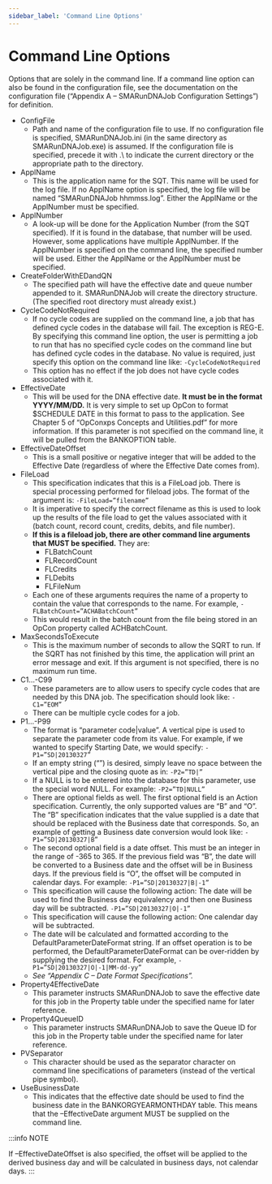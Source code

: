 ```yaml
---
sidebar_label: 'Command Line Options'
---
```



# Command Line Options
Options that are solely in the command line. If a command line option can also be found in the configuration file, see the documentation on the configuration file (“Appendix A – SMARunDNAJob Configuration Settings”) for definition.

*  ConfigFile
    *  Path and name of the configuration file to use. If no configuration file is specified, SMARunDNAJob.ini (in the same directory as SMARunDNAJob.exe) is assumed. If the configuration file is specified, precede it with .\ to indicate the current directory or the appropriate path to the directory.
*  ApplName
    *  This is the application name for the SQT. This name will be used for the log file. If no ApplName option is specified, the log file will be named “SMARunDNAJob hhmmss.log”. Either the ApplName or the ApplNumber must be specified.
* ApplNumber
    *  A look-up will be done for the Application Number (from the SQT specified). If it is found in the database, that number will be used. However, some applications have multiple ApplNumber. If the ApplNumber is specified on the command line, the specified number will be used. Either the ApplName or the ApplNumber must be specified. 
* CreateFolderWithEDandQN
    * The specified path will have the effective date and queue number appended to it. SMARunDNAJob will create the directory structure. (The specified root directory must already exist.) 
* CycleCodeNotRequired
    * If no cycle codes are supplied on the command line, a job that has defined cycle codes in the database will fail. The exception is REG-E. By specifying this command line option, the user is permitting a job to run that has no specified cycle codes on the command line but has defined cycle codes in the database. No value is required, just specify this option on the command line like: ```-CycleCodeNotRequired```
    * This option has no effect if the job does not have cycle codes associated with it.
* EffectiveDate
    * This will be used for the DNA effective date. __It must be in the format YYYY/MM/DD.__ It is very simple to set up OpCon to format $SCHEDULE DATE in this format to pass to the application. See Chapter 5 of “OpConxps Concepts and Utilities.pdf” for more information. If this parameter is not specified on the command line, it will be pulled from the BANKOPTION table. 
* EffectiveDateOffset
    * This is a small positive or negative integer that will be added to the Effective Date (regardless of where the Effective Date comes from).
* FileLoad
    * This specification indicates that this is a FileLoad job. There is special processing performed for fileload jobs. The format of the argument is: ```-FileLoad=”filename”```
    * It is imperative to specify the correct filename as this is used to look up the results of the file load to get the values associated with it (batch count, record count, credits, debits, and file number).
    * __If this is a fileload job, there are other command line arguments that MUST be specified.__ They are:
        * FLBatchCount
        * FLRecordCount
        * FLCredits
        * FLDebits
        * FLFileNum
    * Each one of these arguments requires the name of a property to contain the value that corresponds to the name. For example, ```-FLBatchCount=”ACHABatchCount”```
    * This would result in the batch count from the file being stored in an OpCon property called ACHBatchCount.
* MaxSecondsToExecute
    * This is the maximum number of seconds to allow the SQRT to run. If the SQRT has not finished by this time, the application will print an error message and exit. If this argument is not specified, there is no maximum run time.
* C1…-C99
    * These parameters are to allow users to specify cycle codes that are needed by this DNA job. The specification should look like: ```-C1=”EOM”```
    * There can be multiple cycle codes for a job.
* P1...-P99
    * The format is “parameter code|value”. A vertical pipe is used to separate the parameter code from its value. For example, if we wanted to specify Starting Date, we would specify: ```-P1=”SD|20130327”```
    * If an empty string (“”) is desired, simply leave no space between the vertical pipe and the closing quote as in: ```-P2=”TD|”```
    * If a NULL is to be entered into the database for this parameter, use the special word NULL. For example: ```-P2=”TD|NULL”```
    * There are optional fields as well. The first optional field is an Action specification. Currently, the only supported values are “B” and “O”. The “B” specification indicates that the value supplied is a date that should be replaced with the Business date that corresponds. So, an example of getting a Business date conversion would look like: ```-P1=”SD|20130327|B”```
    * The second optional field is a date offset. This must be an integer in the range of -365 to 365. If the previous field was “B”, the date will be converted to a Business date and the offset will be in Business days. If the previous field is “O”, the offset will be computed in calendar days. For example: ```-P1=”SD|20130327|B|-1”```
    * This specification will cause the following action: The date will be used to find the Business day equivalency and then one Business day will be subtracted. ```-P1=”SD|20130327|O|-1”```
    * This specification will cause the following action: One calendar day will be subtracted.
    * The date will be calculated and formatted according to the DefaultParameterDateFormat string. If an offset operation is to be performed, the DefaultParameterDateFormat can be over-ridden by supplying the desired format. For example, ```-P1=”SD|20130327|O|-1|MM-dd-yy”```
    * _See “Appendix C – Date Format Specifications”._
* Property4EffectiveDate
    * This parameter instructs SMARunDNAJob to save the effective date for this job in the Property table under the specified name for later reference.
* Property4QueueID
    * This parameter instructs SMARunDNAJob to save the Queue ID for this job in the Property table under the specified name for later reference.
* PVSeparator
    * This character should be used as the separator character on command line specifications of parameters (instead of the vertical pipe symbol).
* UseBusinessDate
    * This indicates that the effective date should be used to find the business date in the BANKORGYEARMONTHDAY table. This means that the –EffectiveDate argument MUST be supplied on the command line. 

:::info NOTE

 If –EffectiveDateOffset is also specified, the offset will be applied to the derived business day and will be calculated in business days, not calendar days.
:::
